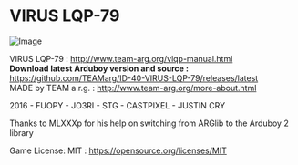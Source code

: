 # VIRUS LQP-79
![Image](http://www.team-arg.org/masterfiles/team-arg-vlqp/images/banner-ID-40.png)

VIRUS LQP-79 : http://www.team-arg.org/vlqp-manual.html  
**Download latest Arduboy version and source :** https://github.com/TEAMarg/ID-40-VIRUS-LQP-79/releases/latest  
MADE by TEAM a.r.g. : http://www.team-arg.org/more-about.html

2016 - FUOPY - JO3RI - STG - CASTPIXEL - JUSTIN CRY

Thanks to MLXXXp for his help on switching from ARGlib to the Arduboy 2 library

Game License: MIT : https://opensource.org/licenses/MIT
